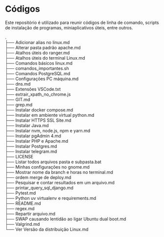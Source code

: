 # Códigos

Este repositório é utilizado para reunir códigos de linha de comando, scripts de instalação de programas, miniaplicativos úteis, entre outros.

.  
├── Adicionar alias no linux.md  
├── Alterar pasta padrão apache.md  
├── Atalhos úteis do ranger.md  
├── Atalhos úteis do terminal Linux.md  
├── Comandos básicos linux.md  
├── comandos_importantes.sh  
├── Comandos PostgreSQL.md  
├── Configurações PC máquina.md  
├── dns.md  
├── Extensões VSCode.txt  
├── extrair_xpath_no_chrome.js  
├── GIT.md  
├── grep.md  
├── Instalar docker compose.md  
├── Instalar em ambiente virtual python.md  
├── Instalar HTTPS SSL Site.md  
├── Instalar Java.md  
├── Instalar nvm, node.js, npm e yarn.md  
├── Instalar pgAdmin 4.md  
├── Instalar PHP e Apache.md  
├── Instalar Postgres.md  
├── Instalar telegram.md  
├── LICENSE  
├── Listar todos arquivos pasta e subpasta.bat  
├── Minhas configurações no gnome.md  
├── Mostrar nome da branch e horas no terminal.md  
├── ordem merge de deploy.md  
├── Pesquisar e contar resultados em um arquivo.md  
├── printar_query_sql_django.md  
├── Pytest.md  
├── Python uv virtualenv e requirements.md  
├── README.md  
├── regex.md  
├── Repartir arquivo.md  
├── SWAP causando lentidão ao ligar Ubuntu dual boot.md  
├── Valgrind.md  
└── Ver Versão da distribuição Linux.md  
